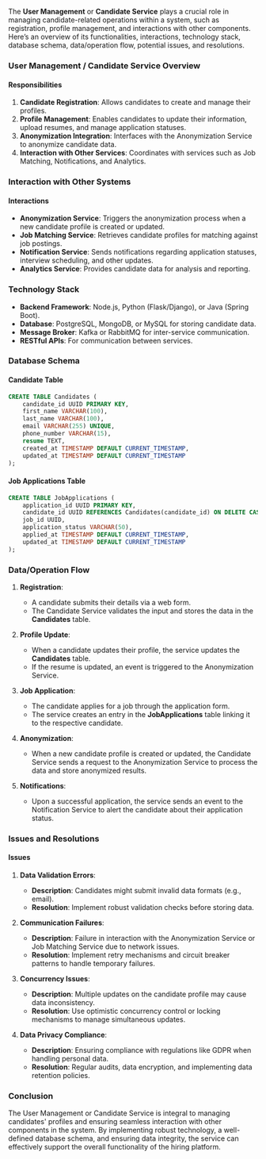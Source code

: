 The **User Management** or **Candidate Service** plays a crucial role in managing candidate-related operations within a system, such as registration, profile management, and interactions with other components. Here’s an overview of its functionalities, interactions, technology stack, database schema, data/operation flow, potential issues, and resolutions.

### User Management / Candidate Service Overview

#### Responsibilities
1. **Candidate Registration**: Allows candidates to create and manage their profiles.
2. **Profile Management**: Enables candidates to update their information, upload resumes, and manage application statuses.
3. **Anonymization Integration**: Interfaces with the Anonymization Service to anonymize candidate data.
4. **Interaction with Other Services**: Coordinates with services such as Job Matching, Notifications, and Analytics.

### Interaction with Other Systems

#### Interactions
- **Anonymization Service**: Triggers the anonymization process when a new candidate profile is created or updated.
- **Job Matching Service**: Retrieves candidate profiles for matching against job postings.
- **Notification Service**: Sends notifications regarding application statuses, interview scheduling, and other updates.
- **Analytics Service**: Provides candidate data for analysis and reporting.

### Technology Stack
- **Backend Framework**: Node.js, Python (Flask/Django), or Java (Spring Boot).
- **Database**: PostgreSQL, MongoDB, or MySQL for storing candidate data.
- **Message Broker**: Kafka or RabbitMQ for inter-service communication.
- **RESTful APIs**: For communication between services.

### Database Schema

#### Candidate Table
```sql
CREATE TABLE Candidates (
    candidate_id UUID PRIMARY KEY,
    first_name VARCHAR(100),
    last_name VARCHAR(100),
    email VARCHAR(255) UNIQUE,
    phone_number VARCHAR(15),
    resume TEXT,
    created_at TIMESTAMP DEFAULT CURRENT_TIMESTAMP,
    updated_at TIMESTAMP DEFAULT CURRENT_TIMESTAMP
);
```

#### Job Applications Table
```sql
CREATE TABLE JobApplications (
    application_id UUID PRIMARY KEY,
    candidate_id UUID REFERENCES Candidates(candidate_id) ON DELETE CASCADE,
    job_id UUID,
    application_status VARCHAR(50),
    applied_at TIMESTAMP DEFAULT CURRENT_TIMESTAMP,
    updated_at TIMESTAMP DEFAULT CURRENT_TIMESTAMP
);
```

### Data/Operation Flow

1. **Registration**: 
   - A candidate submits their details via a web form.
   - The Candidate Service validates the input and stores the data in the **Candidates** table.

2. **Profile Update**:
   - When a candidate updates their profile, the service updates the **Candidates** table.
   - If the resume is updated, an event is triggered to the Anonymization Service.

3. **Job Application**:
   - The candidate applies for a job through the application form.
   - The service creates an entry in the **JobApplications** table linking it to the respective candidate.

4. **Anonymization**:
   - When a new candidate profile is created or updated, the Candidate Service sends a request to the Anonymization Service to process the data and store anonymized results.

5. **Notifications**:
   - Upon a successful application, the service sends an event to the Notification Service to alert the candidate about their application status.

### Issues and Resolutions

#### Issues
1. **Data Validation Errors**: 
   - **Description**: Candidates might submit invalid data formats (e.g., email).
   - **Resolution**: Implement robust validation checks before storing data.

2. **Communication Failures**:
   - **Description**: Failure in interaction with the Anonymization Service or Job Matching Service due to network issues.
   - **Resolution**: Implement retry mechanisms and circuit breaker patterns to handle temporary failures.

3. **Concurrency Issues**:
   - **Description**: Multiple updates on the candidate profile may cause data inconsistency.
   - **Resolution**: Use optimistic concurrency control or locking mechanisms to manage simultaneous updates.

4. **Data Privacy Compliance**:
   - **Description**: Ensuring compliance with regulations like GDPR when handling personal data.
   - **Resolution**: Regular audits, data encryption, and implementing data retention policies.

### Conclusion
The User Management or Candidate Service is integral to managing candidates' profiles and ensuring seamless interaction with other components in the system. By implementing robust technology, a well-defined database schema, and ensuring data integrity, the service can effectively support the overall functionality of the hiring platform.
